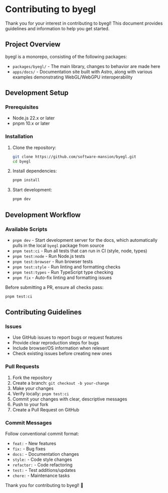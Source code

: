 # Contributing to byegl

Thank you for your interest in contributing to byegl! This document provides guidelines and information to help you get started.

## Project Overview

byegl is a monorepo, consisting of the following packages:

- `packages/byegl/` - The main library, changes to behavior are made here
- `apps/docs/` - Documentation site built with Astro, along with various examples demonstrating WebGL/WebGPU interoperability

## Development Setup

### Prerequisites

- Node.js 22.x or later
- pnpm 10.x or later

### Installation

1. Clone the repository:
   ```bash
   git clone https://github.com/software-mansion/byegl.git
   cd byegl
   ```

2. Install dependencies:
   ```bash
   pnpm install
   ```

3. Start development:
   ```bash
   pnpm dev
   ```

## Development Workflow

### Available Scripts

- `pnpm dev` - Start development server for the docs, which automatically pulls in the local `byegl` package from source
- `pnpm test:ci` - Run all tests that can run in CI (style, node, types)
- `pnpm test:node` - Run Node.js tests
- `pnpm test:browser` - Run browser tests
- `pnpm test:style` - Run linting and formatting checks
- `pnpm test:types` - Run TypeScript type checking
- `pnpm fix` - Auto-fix linting and formatting issues

Before submitting a PR, ensure all checks pass:
```bash
pnpm test:ci
```

## Contributing Guidelines

### Issues

- Use GitHub issues to report bugs or request features
- Provide clear reproduction steps for bugs
- Include browser/OS information when relevant
- Check existing issues before creating new ones

### Pull Requests

1. Fork the repository
2. Create a branch: `git checkout -b your-change`
3. Make your changes
4. Verify locally: `pnpm test:ci`
5. Commit your changes with clear, descriptive messages
6. Push to your fork
7. Create a Pull Request on GitHub

### Commit Messages

Follow conventional commit format:
- `feat:` - New features
- `fix:` - Bug fixes
- `docs:` - Documentation changes
- `style:` - Code style changes
- `refactor:` - Code refactoring
- `test:` - Test additions/updates
- `chore:` - Maintenance tasks

Thank you for contributing to byegl! 🎉
